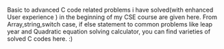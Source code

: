 Basic to advanced C code related problems i have solved(with enhanced User experience ) in the beginning of my CSE course are given here. From Array,string,switch case, if else statement to common problems like leap year and Quadratic equation solving calculator, you can find varieties of solved C codes here. :)
